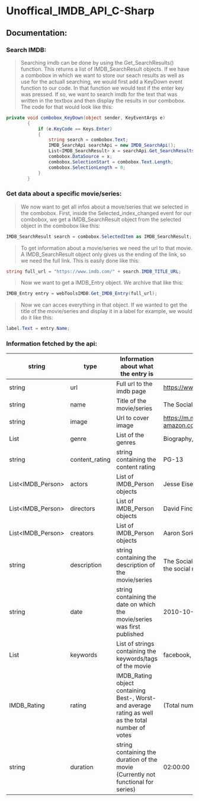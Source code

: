 # Unoffical_IMDB_API_C-Sharp

## Documentation:

### Search IMDB:
>Searching imdb can be done by using the Get_SearchResults() function. This returns a list of IMDB_SearchResult objects. If we have a combobox in which we want to store our seach results as well as use for the actuall searching, we would first add a KeyDown event function to our code. In that function we would test if the enter key was pressed. If so, we want to search imdb for the text that was written in the textbox and then display the results in our combobox. The code for that would look like this:
```csharp
private void combobox_KeyDown(object sender, KeyEventArgs e)
        {
            if (e.KeyCode == Keys.Enter)
            {
                string search = combobox.Text;
                IMDB_SearchApi searchApi = new IMDB_SearchApi();
                List<IMDB_SearchResult> x = searchApi.Get_SearchResults(search);
                combobox.DataSource = x;
                combobox.SelectionStart = combobox.Text.Length;
                combobox.SelectionLength = 0;
            }
        }
```

### Get data about a specific movie/series:
>We now want to get all infos about a move/series that we selected in the combobox. First, inside the Selected_index_changed event for our combobox, we get a IMDB_SearchResult object from the selected object in the combobox like this:
```csharp
IMDB_SearchResult search = combobox.SelectedItem as IMDB_SearchResult;
```
>To get information about a movie/series we need the url to that movie. A IMDB_SearchResult object only gives us the ending of the link, so we need the full link. This is easily done like this:
```csharp
string full_url = "https://www.imdb.com/" + search.IMDB_TITLE_URL;
```
>Now we want to get a IMDB_Entry object. We archive that like this:
```csharp
IMDB_Entry entry = webToolsIMDB.Get_IMDB_Entry(full_url);
```
>Now we can acces everything in that object. If we wanted to get the title of the movie/series and display it in a label for example, we would do it like this:
```csharp
label.Text = entry.Name;
```

### Information fetched by the api:

| string            | type           | Information about what the entry is                                                                  | @movie                                                                                                                                                                                                                              |
|-------------------|----------------|------------------------------------------------------------------------------------------------------|-------------------------------------------------------------------------------------------------------------------------------------------------------------------------------------------------------------------------------------|
| string            | url            | Full url to the imdb page                                                                            | https://www.imdb.com//title/tt1285016/?ref_=fn_tt_tt_1                                                                                                                                                                              |
| string            | name           | Title of the movie/series                                                                            | The Social Network                                                                                                                                                                                                                  |
| string            | image          | Url to cover image                                                                                   | https://m.media-amazon.com/images/M/MV5BOGUyZDUxZjEtMmIzMC00MzlmLTg4MGItZWJmMzBhZjE0Mjc1XkEyXkFqcGdeQXVyMTMxODk2OTU@._V1_.jpg                                                                                                       |
| List<String>      | genre          | List of the genres                                                                                   | Biography, Drama                                                                                                                                                                                                                    |
| string            | content_rating | string containing the content rating                                                                 | PG-13                                                                                                                                                                                                                               |
| List<IMDB_Person> | actors         | List of IMDB_Person objects                                                                          | Jesse Eisenberg, Andrew Garfield, Justin Timberlake, Rooney Mara                                                                                                                                                                    |
| List<IMDB_Person> | directors      | List of IMDB_Person objects                                                                          | David Fincher                                                                                                                                                                                                                       |
| List<IMDB_Person> | creators       | List of IMDB_Person objects                                                                          | Aaron Sorkin, Ben Mezrich                                                                                                                                                                                                           |
| string            | description    |  string containing the description of the movie/series                                               | The Social Network is a movie starring Jesse Eisenberg, Andrew Garfield, and Justin Timberlake. Harvard student Mark Zuckerberg creates the social networking site that would become known as Facebook, but is later sued by two... |
| string            | date           |  string containing the date on which the movie/series was first published                            | 2010-10-01                                                                                                                                                                                                                          |
| List<String>      | keywords       |  List of strings containing the keywords/tags of the movie                                           | facebook, entrepreneur, competitiveness, creator, intellectual property                                                                                                                                                             |
| IMDB_Rating       | rating         |  IMDB_Rating object containing Best-, Worst- and average rating as well as the total number of votes | (Total number of votes) 7.7                                                                                                                                                                                                         |
| string            | duration       | string containing the duration of the movie (Currently not functional for series)                    | 02:00:00                                                                                                                                                                                                                            |
